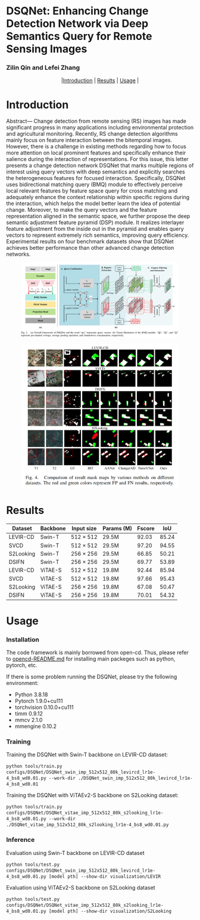 # DSQNet: Enhancing Change Detection Network via Deep Semantics Query for Remote Sensing Images
### Zilin Qin and Lefei Zhang

<p align="center">
  |<a href="#introduction">Introduction</a> |
  <a href="#Results">Results</a> |
  <a href="#usage">Usage</a> |
</p >

# Introduction

Abstract— Change detection from remote sensing (RS) images has made significant progress in many applications including environmental
protection and agricultural monitoring. Recently, RS change detection
algorithms mainly focus on feature interaction between the bitemporal
images. However, there is a challenge in existing methods regarding
how to focus more attention on local prominent features and specifically
enhance their salience during the interaction of representations. For this
issue, this letter presents a change detection network DSQNet that marks
multiple regions of interest using query vectors with deep semantics and
explicitly searches the heterogeneous features for focused interaction.
Specifically, DSQNet uses bidirectional matching query (BMQ) module
to effectively perceive local relevant features by feature space query
for cross matching and adequately enhance the context relationship
within specific regions during the interaction, which helps the model
better learn the idea of potential change. Moreover, to make the query
vectors and the feature representation aligned in the semantic space,
we further propose the deep semantic adjustment feature pyramid (DSP)
module. It realizes interlayer feature adjustment from the inside out
in the pyramid and enables query vectors to represent extremely rich
semantics, improving query efficiency. Experimental results on four
benchmark datasets show that DSQNet achieves better performance than
other advanced change detection networks.

<figure>
<img src=DSQNet_framework.png>
</figure>
<figure>
<div align="center">
<img src=myvisualization.png>
</div>
</figure>

# Results

|Dataset|Backbone | Input size | Params (M) | Fscore| IoU|
|-------|-------- | ----------  | ----- | ----- | ----- |
| LEVIR-CD |Swin-T | 512 × 512 | 29.5M| 92.03 | 85.24 |
| SVCD |Swin-T |  512 × 512 | 29.5M |97.20 | 94.55|
| S2Looking | Swin-T |256 × 256 | 29.5M| 66.85 | 50.21|
| DSIFN | Swin-T | 256 × 256 | 29.5M | 69.77| 53.89 |
| LEVIR-CD |ViTAE-S | 512 × 512 | 19.8M| 92.44 | 85.94 |
| SVCD |ViTAE-S |  512 × 512 | 19.8M |97.66 | 95.43|
| S2Looking | ViTAE-S |256 × 256 | 19.8M| 67.08 | 50.47|
| DSIFN | ViTAE-S | 256 × 256 | 19.8M | 70.01| 54.32 |

# Usage
### Installation
The code framework is mainly borrowed from open-cd. Thus,
please refer to [opencd-README.md](https://github.com/likyoo/open-cd/blob/main/README.md) for installing main packeges such as python, pytorch, etc.

If there is some problem running the DSQNet, please try the following environment:
- Python 3.8.18
- Pytorch 1.9.0+cu111
- torchvision 0.10.0+cu111
- timm 0.9.12
- mmcv 2.1.0
- mmengine 0.10.2
  
### Training

Training the DSQNet with Swin-T backbone on LEVIR-CD dataset: 

```
python tools/train.py configs/DSQNet/DSQNet_swin_imp_512x512_80k_levircd_lr1e-4_bs8_wd0.01.py --work-dir ./DSQNet_swin_imp_512x512_80k_levircd_lr1e-4_bs8_wd0.01
```

Training the DSQNet with ViTAEv2-S backbone on S2Looking dataset: 

```
python tools/train.py configs/DSQNet/DSQNet_vitae_imp_512x512_80k_s2looking_lr1e-4_bs8_wd0.01.py --work-dir ./DSQNet_vitae_imp_512x512_80k_s2looking_lr1e-4_bs8_wd0.01.py
```

### Inference

Evaluation using Swin-T backbone on LEVIR-CD dataset

```
python tools/test.py configs/DSQNet/DSQNet_swin_imp_512x512_80k_levircd_lr1e-4_bs8_wd0.01.py [model pth] --show-dir visualization/LEVIR
```

Evaluation using ViTAEv2-S backbone on S2Looking dataset

```
python tools/test.py configs/DSQNet/DSQNet_vitae_imp_512x512_80k_s2looking_lr1e-4_bs8_wd0.01.py [model pth] --show-dir visualization/S2Looking
```


